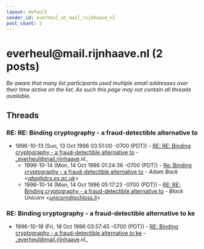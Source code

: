 ```yaml
---
layout: default
sender_id: everheul_at_mail_rijnhaave_nl
post_count: 2
---
```


# everheul<span>@</span>mail.rijnhaave.nl (2 posts)

_Be aware that many list participants used multiple email addresses over their time active on the list. As such this page may not contain all threads available._

## Threads

### RE: RE: Binding cryptography - a fraud-detectible alternative to
+ 1996-10-13 (Sun, 13 Oct 1996 03:51:00 -0700 (PDT)) - [RE: RE: Binding cryptography - a fraud-detectible alternative to](/archive/1996/10/b22681bae7a0050e46cffe3eac0d6fb5fe48e89691ee73c696dd8e903c2d8802) - _everheul@mail.rijnhaave.nl_
  + 1996-10-14 (Mon, 14 Oct 1996 01:24:36 -0700 (PDT)) - [Re: Binding cryptography - a fraud-detectible alternative to](/archive/1996/10/a299f419849427b8b1144cadfcf09a8f7a8113ffa2b93fb6be7be25db3883625) - _Adam Back \<aba@dcs.ex.ac.uk\>_
  + 1996-10-14 (Mon, 14 Oct 1996 05:17:23 -0700 (PDT)) - [RE: RE: Binding cryptography - a fraud-detectible alternative to](/archive/1996/10/c547df83894514085c9c0ae50ea731907f2d891be3b9f65b8d14a73f8b9c86c0) - _Black Unicorn \<unicorn@schloss.li\>_

### RE: Binding cryptography - a fraud-detectible alternative to  ke
+ 1996-10-18 (Fri, 18 Oct 1996 03:57:45 -0700 (PDT)) - [RE: Binding cryptography - a fraud-detectible alternative to  ke](/archive/1996/10/418fdfe77d9a2fdcdb2a9ffbdb55877d8c60152fabd94bc3d21b0cb06b6ddd9e) - _everheul@mail.rijnhaave.nl_

